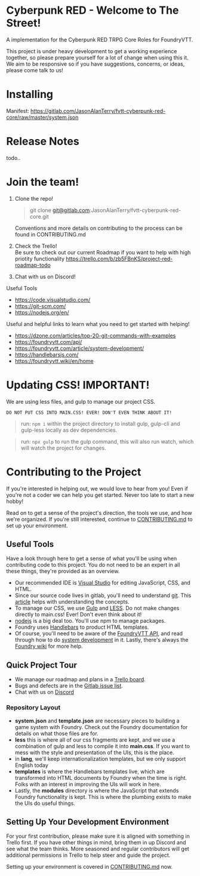 # Cyberpunk RED - Welcome to The Street!

A implementation for the Cyberpunk RED TRPG Core Roles for FoundryVTT.

This project is under heavy development to get a working experience together, so please prepare yourself for a lot of change when using this it. We aim to be responsive so if you have suggestions, concerns, or ideas, please come talk to us!

# Installing

Manifest: https://gitlab.com/JasonAlanTerry/fvtt-cyberpunk-red-core/raw/master/system.json

# Release Notes

todo..

# Join the team!

1.  Clone the repo!

    > git clone git@gitlab.com:JasonAlanTerry/fvtt-cyberpunk-red-core.git

    Conventions and more details on contributing to the process can be found in CONTRIBUTING.md

2.  Check the Trello!<br>
    Be sure to check out our current Roadmap if you want to help with high priotity functionality https://trello.com/b/zb5FBnKS/project-red-roadmap-todo

3.  Chat with us on Discord!<br>


Useful Tools

- https://code.visualstudio.com/
- https://git-scm.com/
- https://nodejs.org/en/

Useful and helpful links to learn what you need to get started with helping!

- https://dzone.com/articles/top-20-git-commands-with-examples
- https://foundryvtt.com/api/
- https://foundryvtt.com/article/system-development/
- https://handlebarsjs.com/
- https://foundryvtt.wiki/en/home

# Updating CSS! IMPORTANT!

We are using less files, and gulp to manage our project CSS.

`DO NOT PUT CSS INTO MAIN.CSS! EVER! DON'T EVEN THINK ABOUT IT!`

> run: `npm i` within the project directory to install gulp, gulp-cli and gulp-less locally as dev dependencies.

> run: `npx gulp` to run the gulp command, this will also run watch, which will watch the project for changes.

# Contributing to the Project

If you're interested in helping out, we would love to hear from you! Even if you're not a coder
we can help you get started. Never too late to start a new hobby!

Read on to get a sense of the project's direction, the tools we use, and how we're organized. If you're still interested, continue to [CONTRIBUTING.md](https://gitlab.com/JasonAlanTerry/fvtt-cyberpunk-red-core/-/blob/dev/CONTRIBUTING.md) to set up your environment.

## Useful Tools

Have a look through here to get a sense of what you'll be using when contributing code to this project. You do not need to be an expert in all these things, they're provided as an overview.

- Our recommended IDE is [Visual Studio](https://code.visualstudio.com/) for editing JavaScript, CSS, and HTML.
- Since our source code lives in gitlab, you'll need to understand [git](https://git-scm.com/). This [article](https://dzone.com/articles/top-20-git-commands-with-examples) helps with understanding the concepts.
- To manage our CSS, we use [Gulp](https://gulpjs.com/) and [LESS](http://lesscss.org/). Do not make changes directly to main.css! Ever! Don't even think about it!
- [nodejs](https://nodejs.org/en/) is a big deal too. You'll use npm to manage packages.
- Foundry uses [Handlebars](https://handlebarsjs.com/) to product HTML templates.
- Of course, you'll need to be aware of the [FoundryVTT API](https://foundryvtt.com/api/), and read through how to do [system development](https://foundryvtt.com/article/system-development/) in it. Lastly, there's always the [Foundry wiki](https://foundryvtt.wiki/en/home) for more help.

## Quick Project Tour

- We manage our roadmap and plans in a [Trello board](https://trello.com/b/zb5FBnKS/project-red-roadmap-todo).
- Bugs and defects are in the [Gitlab issue list](https://gitlab.com/JasonAlanTerry/fvtt-cyberpunk-red-core/-/issues).
- Chat with us on [Discord](https://discord.gg/hpyz2nf6Vk)

### Repository Layout

- **system.json** and **template.json** are necessary pieces to building a game system with Foundry. Check out the Foundry documentation for details on what those files are for.
- **less** this is where all of our css fragments are kept, and we use a combination of gulp and less to compile it into **main.css**. If you want to mess with the style and presentation of the UIs, this is the place.
- in **lang**, we'll keep internationalization templates, but we only support English today
- **templates** is where the Handlebars templates live, which are transformed into HTML documents by Foundry when the time is right. Folks with an interest in improving the UIs will work in here.
- Lastly, the **modules** directory is where the JavaScript that extends Foundry functionality is kept. This is where the plumbing exists to make the UIs do useful things.

## Setting Up Your Development Environment

For your first contribution, please make sure it is aligned with something in Trello first. If you have other things in mind, bring them in up Discord and see what the team thinks. More seasoned and regular contributors will get additional permissions in Trello to help steer and guide the project.

Setting up your environment is covered in [CONTRIBUTING.md](https://gitlab.com/JasonAlanTerry/fvtt-cyberpunk-red-core/-/blob/dev/CONTRIBUTING.md) now.
